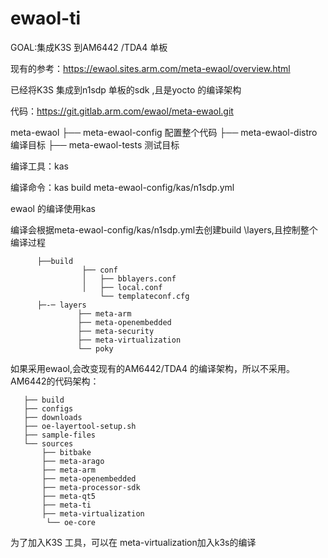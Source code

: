 # ewaol-ti
GOAL:集成K3S 到AM6442 /TDA4 单板

现有的参考：https://ewaol.sites.arm.com/meta-ewaol/overview.html

已经将K3S 集成到n1sdp 单板的sdk ,且是yocto 的编译架构

代码：https://git.gitlab.arm.com/ewaol/meta-ewaol.git

meta-ewaol
├── meta-ewaol-config   配置整个代码
├── meta-ewaol-distro    编译目标
├── meta-ewaol-tests     测试目标

编译工具：kas

编译命令：kas build meta-ewaol-config/kas/n1sdp.yml

ewaol 的编译使用kas


编译会根据meta-ewaol-config/kas/n1sdp.yml去创建build \layers,且控制整个编译过程

          ├──build 
                    ├── conf
                    │   ├── bblayers.conf
                    │   ├── local.conf
                        └── templateconf.cfg
          ├─-─ layers
                   ├── meta-arm
                   ├── meta-openembedded
                   ├── meta-security
                   ├── meta-virtualization​
                   └── poky
                   
 如果采用ewaol,会改变现有的AM6442/TDA4 的编译架构，所以不采用。
 AM6442的代码架构：

 
       ├── build    
       ├── configs
       ├── downloads
       ├── oe-layertool-setup.sh​
       ├── sample-files
       └── sources
           ├── bitbake
           ├── meta-arago
           ├── meta-arm
           ├── meta-openembedded
           ├── meta-processor-sdk
           ├── meta-qt5
           ├── meta-ti
           ├── meta-virtualization
            └── oe-core
     
       
  为了加入K3S 工具，可以在  meta-virtualization加入k3s的编译
 
 
 
 
 
                   
